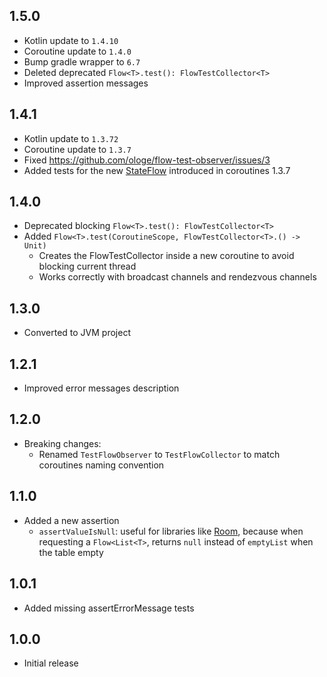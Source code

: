 ## 1.5.0
- Kotlin update to `1.4.10`
- Coroutine update to `1.4.0`
- Bump gradle wrapper to `6.7`
- Deleted deprecated `Flow<T>.test(): FlowTestCollector<T>`
- Improved assertion messages

## 1.4.1
- Kotlin update to `1.3.72`
- Coroutine update to `1.3.7`
- Fixed https://github.com/ologe/flow-test-observer/issues/3
- Added tests for the new [StateFlow](https://kotlin.github.io/kotlinx.coroutines/kotlinx-coroutines-core/kotlinx.coroutines.flow/-state-flow/) introduced in coroutines 1.3.7

## 1.4.0
- Deprecated blocking `Flow<T>.test(): FlowTestCollector<T>`
- Added `Flow<T>.test(CoroutineScope, FlowTestCollector<T>.() -> Unit)`
    - Creates the FlowTestCollector inside a new coroutine to avoid blocking current thread
    - Works correctly with broadcast channels and rendezvous channels

## 1.3.0
- Converted to JVM project

## 1.2.1
- Improved error messages description

## 1.2.0
- Breaking changes:
    - Renamed `TestFlowObserver` to `TestFlowCollector` to match coroutines naming convention 

## 1.1.0
- Added a new assertion
    - `assertValueIsNull`: useful for libraries like [Room](https://developer.android.com/topic/libraries/architecture/room),
    because when requesting a `Flow<List<T>`, returns `null` instead of `emptyList` when the table empty

## 1.0.1
- Added missing assertErrorMessage tests

## 1.0.0
- Initial release